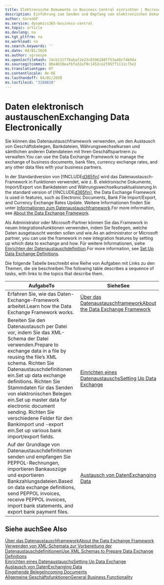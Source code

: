 ```yaml
---
title: Elektronische Dokumente in Business Central einrichten | Microsoft Docs
description: Einführung zum Senden und Empfang von elektronischen Dokumenten in Business Central.
author: SorenGP
ms.service: dynamics365-business-central
ms.topic: article
ms.devlang: na
ms.tgt_pltfrm: na
ms.workload: na
ms.search.keywords: ''
ms.date: 04/01/2020
ms.author: sgroespe
ms.openlocfilehash: 14cb131f79abaf2e23c0396188ff53a40cf4b9da
ms.sourcegitcommit: 88e4b30eaf6fa32af0c1452ce2f85ff1111c75e2
ms.translationtype: HT
ms.contentlocale: de-DE
ms.lasthandoff: 04/01/2020
ms.locfileid: "3188828"
---
```

# <a name="exchanging-data-electronically"></a><span data-ttu-id="46003-103">Daten elektronisch austauschen</span><span class="sxs-lookup"><span data-stu-id="46003-103">Exchanging Data Electronically</span></span>
<span data-ttu-id="46003-104">Sie können das Datenaustauschframework verwenden, um den Austausch von Geschäftsbelegen, Bankdateien, Währungswechselkursen und sämtlichen anderen Datendateien mit Ihren Geschäftspartnern zu verwalten.</span><span class="sxs-lookup"><span data-stu-id="46003-104">You can use the Data Exchange Framework to manage the exchange of business documents, bank files, currency exchange rates, and any other data files with your business partners.</span></span>

<span data-ttu-id="46003-105">In der Standardversion von [!INCLUDE[d365fin](includes/d365fin_md.md)] wird das Datenaustausch-Framework in Funktionen verwendet, wie z. B. elektronische Dokumente, Import/Export von Bankdateien und Währungswechselkursaktualisierung.</span><span class="sxs-lookup"><span data-stu-id="46003-105">In the standard version of [!INCLUDE[d365fin](includes/d365fin_md.md)], the Data Exchange Framework is used in features, such as Electronic Documents, Bank File Import/Export, and Currency Exchange Rates Update.</span></span> <span data-ttu-id="46003-106">Weitere Informationen finden Sie unter [Informationen zum Datenaustauschframework](across-about-the-data-exchange-framework.md).</span><span class="sxs-lookup"><span data-stu-id="46003-106">For more information, see [About the Data Exchange Framework](across-about-the-data-exchange-framework.md).</span></span>

<span data-ttu-id="46003-107">Als Administrator oder Microsoft-Partner können Sie das Framework in neuen Integrationsfunktionen verwenden, indem Sie festlegen, welche Daten ausgetauscht werden sollen und wie.</span><span class="sxs-lookup"><span data-stu-id="46003-107">As an administrator or Microsoft partner, you can use the framework in new integration features by setting up which data to exchange and how.</span></span> <span data-ttu-id="46003-108">Für weitere Informationen, siehe [Einrichten der Datenaustauschdefinition](across-how-to-set-up-data-exchange-definitions.md).</span><span class="sxs-lookup"><span data-stu-id="46003-108">For more information, see [Set Up Data Exchange Definitions](across-how-to-set-up-data-exchange-definitions.md).</span></span>

<span data-ttu-id="46003-109">Die folgende Tabelle beschreibt eine Reihe von Aufgaben mit Links zu den Themen, die sie beschreiben.</span><span class="sxs-lookup"><span data-stu-id="46003-109">The following table describes a sequence of tasks, with links to the topics that describe them.</span></span>  

|<span data-ttu-id="46003-110">Aufgabe</span><span class="sxs-lookup"><span data-stu-id="46003-110">To</span></span>|<span data-ttu-id="46003-111">Siehe</span><span class="sxs-lookup"><span data-stu-id="46003-111">See</span></span>|  
|--------|---------|  
|<span data-ttu-id="46003-112">Erfahren Sie, wie das Daten-Exchange-Framework arbeitet.</span><span class="sxs-lookup"><span data-stu-id="46003-112">Learn how the Data Exchange Framework works.</span></span>|[<span data-ttu-id="46003-113">Über das Datenaustauschframework</span><span class="sxs-lookup"><span data-stu-id="46003-113">About the Data Exchange Framework</span></span>](across-about-the-data-exchange-framework.md)|  
|<span data-ttu-id="46003-114">Bereiten Sie den Datenaustausch per Datei vor, indem Sie das XML-Schema der Datei verwenden.</span><span class="sxs-lookup"><span data-stu-id="46003-114">Prepare to exchange data in a file by reusing the file’s XML schema.</span></span> <span data-ttu-id="46003-115">Richten Sie Datenaustauschdefinitionen ein.</span><span class="sxs-lookup"><span data-stu-id="46003-115">Set up data exchange definitions.</span></span> <span data-ttu-id="46003-116">Richten Sie Stammdaten für das Senden von elektronischen Belegen ein.</span><span class="sxs-lookup"><span data-stu-id="46003-116">Set up master data for electronic document sending.</span></span> <span data-ttu-id="46003-117">Richten Sie verschiedene Felder für den Bankimport und -export ein.</span><span class="sxs-lookup"><span data-stu-id="46003-117">Set up various bank import/export fields.</span></span>|[<span data-ttu-id="46003-118">Einrichten eines Datenaustauschs</span><span class="sxs-lookup"><span data-stu-id="46003-118">Setting Up Data Exchange</span></span>](across-set-up-data-exchange.md)|  
|<span data-ttu-id="46003-119">Auf der Grundlage von Datenaustauschdefinitionen senden und empfangen Sie PEPPOL-Rechnungen, importieren Bankauszüge und exportieren Bankzahlungsdateien.</span><span class="sxs-lookup"><span data-stu-id="46003-119">Based on data exchange definitions, send PEPPOL invoices, receive PEPPOL invoices, import bank statements, and export bank payment files.</span></span>|[<span data-ttu-id="46003-120">Austausch von Daten</span><span class="sxs-lookup"><span data-stu-id="46003-120">Exchanging Data</span></span>](across-exchange-data.md)|  

## <a name="see-also"></a><span data-ttu-id="46003-121">Siehe auch</span><span class="sxs-lookup"><span data-stu-id="46003-121">See Also</span></span>  
[<span data-ttu-id="46003-122">Über das Datenaustauschframework</span><span class="sxs-lookup"><span data-stu-id="46003-122">About the Data Exchange Framework</span></span>](across-about-the-data-exchange-framework.md)  
[<span data-ttu-id="46003-123">Verwenden von XML-Schemata zur Vorbereitung der Datenaustauschdefinitionen</span><span class="sxs-lookup"><span data-stu-id="46003-123">Use XML Schemas to Prepare Data Exchange Definitions</span></span>](across-how-to-use-xml-schemas-to-prepare-data-exchange-definitions.md)  
[<span data-ttu-id="46003-124">Einrichten eines Datenaustauschs</span><span class="sxs-lookup"><span data-stu-id="46003-124">Setting Up Data Exchange</span></span>](across-set-up-data-exchange.md)  
[<span data-ttu-id="46003-125">Austausch von Daten</span><span class="sxs-lookup"><span data-stu-id="46003-125">Exchanging Data</span></span>](across-exchange-data.md)  
[<span data-ttu-id="46003-126">Eingehende Belege</span><span class="sxs-lookup"><span data-stu-id="46003-126">Incoming Documents</span></span>](across-income-documents.md)  
[<span data-ttu-id="46003-127">Allgemeine Geschäftsfunktionen</span><span class="sxs-lookup"><span data-stu-id="46003-127">General Business Functionality</span></span>](ui-across-business-areas.md)
